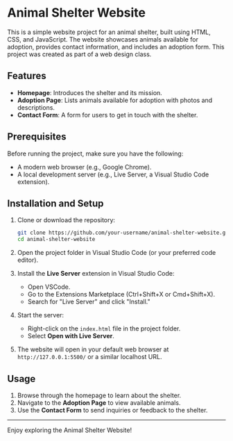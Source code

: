 # Animal Shelter Website

This is a simple website project for an animal shelter, built using HTML, CSS, and JavaScript. The website showcases animals available for adoption, provides contact information, and includes an adoption form. This project was created as part of a web design class.

## Features

- **Homepage**: Introduces the shelter and its mission.
- **Adoption Page**: Lists animals available for adoption with photos and descriptions.
- **Contact Form**: A form for users to get in touch with the shelter.

## Prerequisites

Before running the project, make sure you have the following:

- A modern web browser (e.g., Google Chrome).
- A local development server (e.g., Live Server, a Visual Studio Code extension).

## Installation and Setup

1. Clone or download the repository:
   ```bash
   git clone https://github.com/your-username/animal-shelter-website.git
   cd animal-shelter-website
   ```

2. Open the project folder in Visual Studio Code (or your preferred code editor).

3. Install the **Live Server** extension in Visual Studio Code:
   - Open VSCode.
   - Go to the Extensions Marketplace (Ctrl+Shift+X or Cmd+Shift+X).
   - Search for "Live Server" and click "Install."

4. Start the server:
   - Right-click on the `index.html` file in the project folder.
   - Select **Open with Live Server**.

5. The website will open in your default web browser at `http://127.0.0.1:5500/` or a similar localhost URL.

## Usage

1. Browse through the homepage to learn about the shelter.
2. Navigate to the **Adoption Page** to view available animals.
3. Use the **Contact Form** to send inquiries or feedback to the shelter.

---

Enjoy exploring the Animal Shelter Website!
